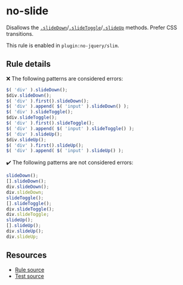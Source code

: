 # no-slide

Disallows the [`.slideDown`](https://api.jquery.com/slideDown/)/[`.slideToggle`](https://api.jquery.com/slideToggle/)/[`.slideUp`](https://api.jquery.com/slideUp/) methods. Prefer CSS transitions.

This rule is enabled in `plugin:no-jquery/slim`.

## Rule details

❌ The following patterns are considered errors:
```js
$( 'div' ).slideDown();
$div.slideDown();
$( 'div' ).first().slideDown();
$( 'div' ).append( $( 'input' ).slideDown() );
$( 'div' ).slideToggle();
$div.slideToggle();
$( 'div' ).first().slideToggle();
$( 'div' ).append( $( 'input' ).slideToggle() );
$( 'div' ).slideUp();
$div.slideUp();
$( 'div' ).first().slideUp();
$( 'div' ).append( $( 'input' ).slideUp() );
```

✔️ The following patterns are not considered errors:
```js
slideDown();
[].slideDown();
div.slideDown();
div.slideDown;
slideToggle();
[].slideToggle();
div.slideToggle();
div.slideToggle;
slideUp();
[].slideUp();
div.slideUp();
div.slideUp;
```

## Resources

* [Rule source](/src/rules/no-slide.js)
* [Test source](/src/tests/no-slide.js)
